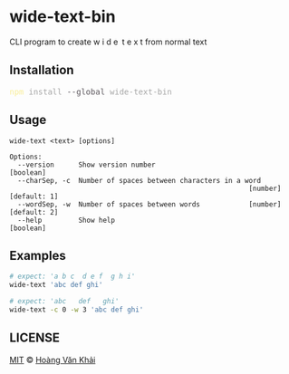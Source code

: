 # wide-text-bin

CLI program to create w i d e t e x t from normal text

## Installation

<pre><font color="#F9EE98">npm</font><font color="#A7A7A7"> install </font><font color="#5F5A60">--global</font><font color="#A7A7A7"> wide-text-bin</font></pre>

## Usage

```
wide-text <text> [options]

Options:
  --version      Show version number                                   [boolean]
  --charSep, -c  Number of spaces between characters in a word
                                                           [number] [default: 1]
  --wordSep, -w  Number of spaces between words            [number] [default: 2]
  --help         Show help                                             [boolean]
```

## Examples

```sh
# expect: 'a b c  d e f  g h i'
wide-text 'abc def ghi'

# expect: 'abc   def   ghi'
wide-text -c 0 -w 3 'abc def ghi'
```

## LICENSE

[MIT](https://git.io/fxKXN) © [Hoàng Văn Khải](https://github.com/KSXGitHub)
